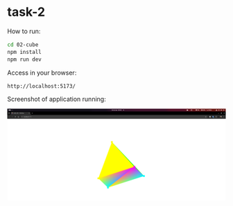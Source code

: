 # task-2

How to run:

```bash
cd 02-cube
npm install
npm run dev
```

Access in your browser:

```
http://localhost:5173/
```

Screenshot of application running:

![](result.png)

